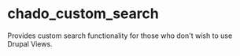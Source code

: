 # chado_custom_search
Provides custom search functionality for those who don't wish to use Drupal Views.
